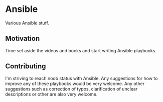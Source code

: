 # Ansible

Various Ansible stuff.

## Motivation

Time set aside the videos and books and start writing Ansible playbooks.

## Contributing

I'm striving to reach noob status with Ansible. Any suggestions for how to improve any of these playbooks would be very welcome. Any other suggestions such as correction of typos, clarification of unclear descriptions or other are also very welcome.
